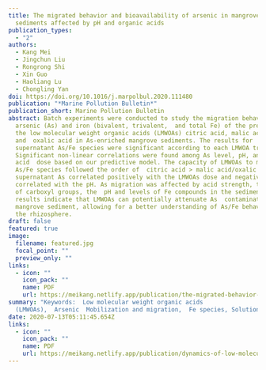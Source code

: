 ```yaml
---
title: The migrated behavior and bioavailability of arsenic in mangrove
  sediments affected by pH and organic acids
publication_types:
  - "2"
authors:
  - Kang Mei
  - Jingchun Liu
  - Rongrong Shi
  - Xin Guo
  - Haoliang Lu
  - Chongling Yan
doi: https://doi.org/10.1016/j.marpolbul.2020.111480
publication: "*Marine Pollution Bulletin*"
publication_short: Marine Pollution Bulletin
abstract: Batch experiments were conducted to study the migration behavior of
  arsenic (As) and iron (bivalent, trivalent,  and total Fe) of the presence of
  the low molecular weight organic acids (LMWOAs) citric acid, malic acid,
  and  oxalic acid in As-enriched mangrove sediments. The results for
  supernatant As/Fe species were significant according to each LMWOA treatment.
  Significant non-linear correlations were found among As level, pH, and
  acid  dose based on our predictive model. The capacity of LMWOAs to mobilize
  As/Fe species followed the order of  citric acid > malic acid/oxalic acid. The
  supernatant As correlated positively with the LMWOAs dose and negatively
  correlated with the pH. As migration was affected by acid strength, the number
  of carboxyl groups, the  pH and levels of Fe compounds in the sediments. The
  results indicate that LMWOAs can potentially attenuate As  contamination from
  mangrove sediment, allowing for a better understanding of As/Fe behavior in
  the rhizosphere.
draft: false
featured: true
image:
  filename: featured.jpg
  focal_point: ""
  preview_only: ""
links:
  - icon: ""
    icon_pack: ""
    name: PDF
    url: https://meikang.netlify.app/publication/the-migrated-behavior-and-bioavailability-of-arsenic-in-mangrove-sediments-affected-by-ph-and-organic-acids/meikang_2020_MPB.pdf
summary: "Keywords:  Low molecular weight organic acids
  (LMWOAs),  Arsenic  Mobilization and migration,  Fe species, Solution pH"
date: 2020-07-13T05:11:45.654Z
links:
  - icon: ""
    icon_pack: ""
    name: PDF
    url: https://meikang.netlify.app/publication/dynamics-of-low-molecular-weight-organic-acids-for-the-extraction-and-sequestration-of-arsenic-species-and-heavy-metals-using-mangrove-sediments/Meikang_2021_CHEMOSPHERE.pdf
---
```

